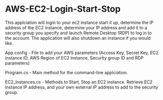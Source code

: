 AWS-EC2-Login-Start-Stop
========================

This applciation will login to your ec2 instance start it up, determine the IP address of the EC2 instance, determine your IP address and add it to a security group you specify and launch Remote Desktop (RDP) to log in to the account. The application will also shutdown an instance if you would like.


App.config - File to add your AWS parameters (Access Key, Secret Key, EC2 instance ID, AWS Region of EC2 instance, Security group ID and RDP parameters)

Program.cs - Main method for the command-line applciation.

EC2_Instances.cs  - Methods to Start, Stop an EC2 instance. Retrieve EC2 instance IP address, and your own external IP address to add to the security group. 
